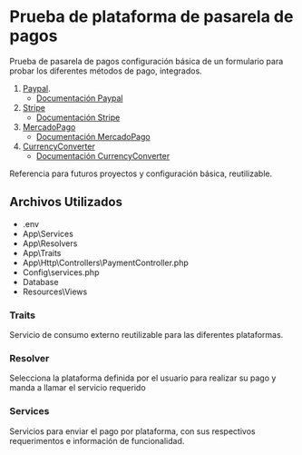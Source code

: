 # Prueba de plataforma de pasarela de pagos
Prueba de pasarela de pagos configuración básica de un formulario para probar los diferentes métodos de pago, integrados.
    
1. [Paypal](https://www.paypal.com/us/home).
    - [Documentación Paypal](https://developer.paypal.com/api/rest)
2. [Stripe](https://stripe.com/es)
    - [Documentación Stripe](https://stripe.com/docs/api)
3. [MercadoPago](https://www.mercadopago.com.mx)
    - [Documentación MercadoPago](https://www.mercadopago.com.mx/developers/es/reference)
4. [CurrencyConverter](https://www.currencyconverterapi.com/)
    - [Documentación CurrencyConverter](https://www.currencyconverterapi.com/docs)

Referencia para futuros proyectos y configuración básica, reutilizable.


## Archivos Utilizados
- .env
- App\Services
- App\Resolvers
- App\Traits
- App\Http\Controllers\PaymentController.php
- Config\services.php
- Database
- Resources\Views



### Traits
Servicio de consumo externo reutilizable para las diferentes plataformas.

### Resolver
Selecciona la plataforma definida por el usuario para realizar su pago y manda a llamar el servicio requerido

### Services 
Servicios para enviar el pago por plataforma, con sus respectivos requerimentos e información de funcionalidad.






